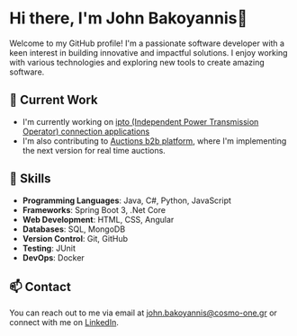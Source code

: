 # Hi there, I'm John Bakoyannis👋

Welcome to my GitHub profile! I'm a passionate software developer with a keen interest in building innovative and impactful solutions.
I enjoy working with various technologies and exploring new tools to create amazing software.

## 🔭 Current Work

- I'm currently working on [ipto (Independent Power Transmission Operator) connection applications ](https://admie.marketsite.gr/welcome)
- I'm also contributing to [Auctions b2b platform](https://auctions.marketsite.gr), where I'm implementing the next version for real time auctions.

## 🌱 Skills

- **Programming Languages**: Java, C#, Python, JavaScript
- **Frameworks**: Spring Boot 3, .Net Core
- **Web Development**: HTML, CSS, Angular
- **Databases**: SQL, MongoDB
- **Version Control**: Git, GitHub
- **Testing**: JUnit
- **DevOps**: Docker

## 📫 Contact

You can reach out to me via email at [john.bakoyannis@cosmo-one.gr](mailto:john.bakoyannis@cosmo-one.gr) or connect with me on [LinkedIn](https://www.linkedin.com/in/giannis-bakogiannis/).

